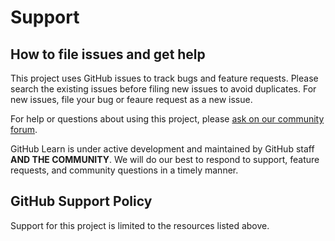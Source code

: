 # Support 

## How to file issues and get help

This project uses GitHub issues to track bugs and feature requests. Please search the existing issues before filing new issues to avoid duplicates. For new issues, file your bug or feaure request as a new issue.

For help or questions about using this project, please [ask on our community forum](https://github.community/c/education/github-learning-lab/34/l/latest).

GitHub Learn is under active development and maintained by GitHub staff **AND THE COMMUNITY**. We will do our best to respond to support, feature requests, and community questions in a timely manner.

## GitHub Support Policy

Support for this project is limited to the resources listed above.
